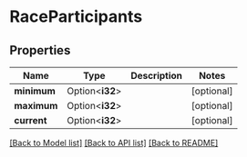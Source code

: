 # RaceParticipants

## Properties

Name | Type | Description | Notes
------------ | ------------- | ------------- | -------------
**minimum** | Option<**i32**> |  | [optional]
**maximum** | Option<**i32**> |  | [optional]
**current** | Option<**i32**> |  | [optional]

[[Back to Model list]](../README.md#documentation-for-models) [[Back to API list]](../README.md#documentation-for-api-endpoints) [[Back to README]](../README.md)


